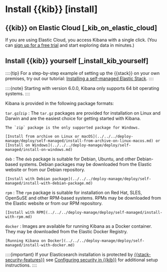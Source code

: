 # Install {{kib}} [install]


## {{kib}} on Elastic Cloud [_kib_on_elastic_cloud] 

If you are using Elastic Cloud, you access Kibana with a single click. (You can [sign up for a free trial](https://cloud.elastic.co/registration?page=docs&placement=docs-body) and start exploring data in minutes.)


## Install {{kib}} yourself [_install_kib_yourself] 

::::{tip} 
For a step-by-step example of setting up the {{stack}} on your own premises, try out our tutorial: [Installing a self-managed Elastic Stack](../../../deploy-manage/deploy/self-managed/installing-elasticsearch.md).
::::


::::{note} 
Starting with version 6.0.0, Kibana only supports 64 bit operating systems.
::::


Kibana is provided in the following package formats:

`tar.gz`/`zip`
:   The `tar.gz` packages are provided for installation on Linux and Darwin and are the easiest choice for getting started with Kibana.

    The `zip` package is the only supported package for Windows.

    [Install from archive on Linux or macOS](../../../deploy-manage/deploy/self-managed/install-from-archive-on-linux-macos.md) or [Install on Windows](../../../deploy-manage/deploy/self-managed/install-on-windows.md)


`deb`
:   The `deb` package is suitable for Debian, Ubuntu, and other Debian-based systems.  Debian packages may be downloaded from the Elastic website or from our Debian repository.

    [Install with Debian package](../../../deploy-manage/deploy/self-managed/install-with-debian-package.md)


`rpm`
:   The `rpm` package is suitable for installation on Red Hat, SLES, OpenSuSE and other RPM-based systems.  RPMs may be downloaded from the Elastic website or from our RPM repository.

    [Install with RPM](../../../deploy-manage/deploy/self-managed/install-with-rpm.md)


`docker`
:   Images are available for running Kibana as a Docker container. They may be downloaded from the Elastic Docker Registry.

    [Running Kibana on Docker](../../../deploy-manage/deploy/self-managed/install-with-docker.md)


::::{important} 
If your Elasticsearch installation is protected by [{{stack-security-features}}](/deploy-manage/security.md) see [Configuring security in {{kib}}](../../../deploy-manage/security.md) for additional setup instructions.
::::







